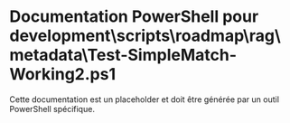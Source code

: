 # Documentation PowerShell pour development\scripts\roadmap\rag\metadata\Test-SimpleMatch-Working2.ps1

Cette documentation est un placeholder et doit être générée par un outil PowerShell spécifique.
